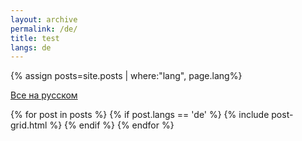 ```yaml
---
layout: archive
permalink: /de/
title: test
langs: de
---
```


{% assign posts=site.posts  | where:"lang", page.lang%}

<a href="/ru/" class="btn-inverse">Все на русском</a>

<div class="tiles">
{% for post in posts %}
 {% if post.langs == 'de' %}
    {% include post-grid.html %}
 {% endif %}
{% endfor %}
</div><!-- /.tiles -->


